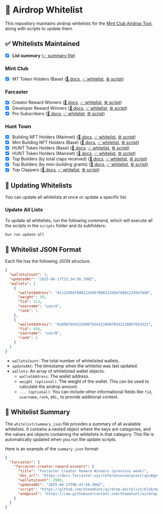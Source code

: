 # 🎁 Airdrop Whitelist

This repository maintains airdrop whitelists for the [Mint Club Airdrop Tool](https://mint.club/airdrop/create), along with scripts to update them.

## ✅ Whitelists Maintained

- [x] **List summary** ([✅ summary file](whitelist/summary.json))

<!-- WHITELIST_TABLE_START -->
### Mint Club

- [x] MT Token Holders (Base) ([📄 docs](https://docs.mint.club/mt), [✅ whitelist](https://raw.githubusercontent.com/Steemhunt/airdrop-whitelist/main/whitelist/mint-club/mt-token-holders-base.json), [⚙️ script](https://github.com/Steemhunt/airdrop-whitelist/blob/main/scripts/mint-club/mt-token-holders-base.ts))

### Farcaster

- [x] Creator Reward Winners ([📄 docs](https://docs.farcaster.xyz/reference/warpcast/api#get-creator-reward-winners), [✅ whitelist](https://raw.githubusercontent.com/Steemhunt/airdrop-whitelist/main/whitelist/farcaster/farcaster-creator-reward-winners.json), [⚙️ script](https://github.com/Steemhunt/airdrop-whitelist/blob/main/scripts/farcaster/farcaster-creator-reward-winners.ts))
- [x] Developer Reward Winners ([📄 docs](https://docs.farcaster.xyz/reference/warpcast/api#get-developer-reward-winners), [✅ whitelist](https://raw.githubusercontent.com/Steemhunt/airdrop-whitelist/main/whitelist/farcaster/farcaster-developer-reward-winners.json), [⚙️ script](https://github.com/Steemhunt/airdrop-whitelist/blob/main/scripts/farcaster/farcaster-developer-reward-winners.ts))
- [x] Pro Subscribers ([📄 docs](https://farcaster.xyz/mvr/0xc53f3047), [✅ whitelist](https://raw.githubusercontent.com/Steemhunt/airdrop-whitelist/main/whitelist/farcaster/farcaster-pro-subscribers.json), [⚙️ script](https://github.com/Steemhunt/airdrop-whitelist/blob/main/scripts/farcaster/farcaster-pro-subscribers.ts))

### Hunt Town

- [x] Building NFT Holders (Mainnet) ([📄 docs](https://docs.hunt.town/token-and-point/main-building), [✅ whitelist](https://raw.githubusercontent.com/Steemhunt/airdrop-whitelist/main/whitelist/hunt-town/hunt-building-nft-holders.json), [⚙️ script](https://github.com/Steemhunt/airdrop-whitelist/blob/main/scripts/hunt-town/hunt-building-nft-holders.ts))
- [x] Mini Building NFT Holders (Base) ([📄 docs](https://docs.hunt.town/token-and-point/mini-building), [✅ whitelist](https://raw.githubusercontent.com/Steemhunt/airdrop-whitelist/main/whitelist/hunt-town/hunt-mini-building-nft-holders.json), [⚙️ script](https://github.com/Steemhunt/airdrop-whitelist/blob/main/scripts/hunt-town/hunt-mini-building-nft-holders.ts))
- [x] HUNT Token Holders (Base) ([📄 docs](https://docs.hunt.town/token-and-point/hunt-erc20), [✅ whitelist](https://raw.githubusercontent.com/Steemhunt/airdrop-whitelist/main/whitelist/hunt-town/hunt-token-holders-base.json), [⚙️ script](https://github.com/Steemhunt/airdrop-whitelist/blob/main/scripts/hunt-town/hunt-token-holders-base.ts))
- [x] HUNT Token Holders (Mainnet) ([📄 docs](https://docs.hunt.town/token-and-point/hunt-erc20), [✅ whitelist](https://raw.githubusercontent.com/Steemhunt/airdrop-whitelist/main/whitelist/hunt-town/hunt-token-holders-mainnet.json), [⚙️ script](https://github.com/Steemhunt/airdrop-whitelist/blob/main/scripts/hunt-town/hunt-token-holders-mainnet.ts))
- [x] Top Builders (by total claps received) ([📄 docs](https://docs.hunt.town/token-and-point/hunt-tip-farcaster), [✅ whitelist](https://raw.githubusercontent.com/Steemhunt/airdrop-whitelist/main/whitelist/hunt-town/hunt-town-top-builders-by-score.json), [⚙️ script](https://github.com/Steemhunt/airdrop-whitelist/blob/main/scripts/hunt-town/hunt-town-top-builders-by-score.ts))
- [x] Top Builders (by mini-building grants) ([📄 docs](https://docs.hunt.town/token-and-point/hunt-tip-farcaster), [✅ whitelist](https://raw.githubusercontent.com/Steemhunt/airdrop-whitelist/main/whitelist/hunt-town/hunt-town-top-builders.json), [⚙️ script](https://github.com/Steemhunt/airdrop-whitelist/blob/main/scripts/hunt-town/hunt-town-top-builders.ts))
- [x] Top Clappers ([📄 docs](https://docs.hunt.town/token-and-point/hunt-tip-farcaster), [✅ whitelist](https://raw.githubusercontent.com/Steemhunt/airdrop-whitelist/main/whitelist/hunt-town/hunt-town-top-clappers.json), [⚙️ script](https://github.com/Steemhunt/airdrop-whitelist/blob/main/scripts/hunt-town/hunt-town-top-clappers.ts))

<!-- WHITELIST_TABLE_END -->

## 🔄 Updating Whitelists

You can update all whitelists at once or update a specific list.

### Update All Lists

To update all whitelists, run the following command, which will execute all the scripts in the `scripts` folder and its subfolders:

```bash
bun run update-all
```

## 📝 Whitelist JSON Format

Each file has the following JSON structure.

```json
{
  "walletsCount": 2,
  "updatedAt": "2025-06-17T12:34:56.789Z",
  "wallets": [
    {
      "walletAddress": "0x1234567890123456789012345678901234567890",
      "weight": 50,
      "fid": 123,
      "username": "userA",
      "rank": 1
    },
    {
      "walletAddress": "0x0987654321098765432109876543210987654321",
      "fid": 456,
      "username": "userB",
      "rank": 2
    }
  ]
}
```

- `walletsCount`: The total number of whitelisted wallets.
- `updatedAt`: The timestamp when the whitelist was last updated.
- `wallets`: An array of whitelisted wallet objects.
  - `walletAddress`: The wallet address.
  - `weight (optional)`: The weight of the wallet. This can be used to calculate the airdrop amount.
  - `... (optional)`: You can include other informational fields like `fid`, `username`, `rank`, etc., to provide additional context.

## 📜 Whitelist Summary

The `whitelist/summary.json` file provides a summary of all available whitelists. It contains a nested object where the keys are categories, and the values are objects containing the whitelists in that category. This file is automatically updated when you run the update scripts.

Here is an example of the `summary.json` format:

```json
{
  "farcaster": {
    "farcaster-creator-reward-winners": {
      "title": "Farcaster Creator Reward Winners (previous week)",
      "doc_url": "https://docs.farcaster.xyz/reference/warpcast/api#get-creator-reward-winners",
      "walletsCount": 2989,
      "updatedAt": "2025-06-17T06:43:50.506Z",
      "script": "https://github.com/Steemhunt/airdrop-whitelist/blob/main/scripts/farcaster/farcaster-creator-reward-winners.ts",
      "endpoint": "https://raw.githubusercontent.com/Steemhunt/airdrop-whitelist/main/whitelist/farcaster/farcaster-creator-reward-winners.json"
    }
  }
}
```
